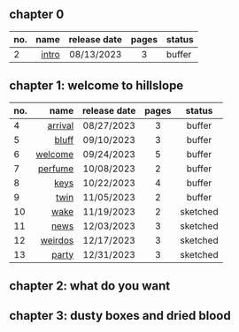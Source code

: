 ## chapter 0

| no. |                      name | release date | pages | status                                    |
| --- | -------------------------:|:------------:|:-----:| ----------------------------------------- |
| 2   | [intro](transcript#intro) |  08/13/2023  |   3   | <span class="status buffer">buffer</span> |


## chapter 1: welcome to hillslope

| no. |                          name | release date | pages |                    status                     |
| --- | -----------------------------:|:------------:|:-----:|:---------------------------------------------:|
| 4   | [arrival](transcript#arrival) |  08/27/2023  |   3   |   <span class="status buffer">buffer</span>   |
| 5   |     [bluff](transcript#bluff) |  09/10/2023  |   3   |   <span class="status buffer">buffer</span>   |
| 6   | [welcome](transcript#welcome) |  09/24/2023  |   5   |   <span class="status buffer">buffer</span>   |
| 7   | [perfume](transcript#perfume) |  10/08/2023  |   2   |   <span class="status buffer">buffer</span>   |
| 8   |       [keys](transcript#keys) |  10/22/2023  |   4   |   <span class="status buffer">buffer</span>   |
| 9   |       [twin](transcript#twin) |  11/05/2023  |   2   |   <span class="status buffer">buffer</span>   |
| 10  |       [wake](transcript#wake) |  11/19/2023  |   2   | <span class="status sketched">sketched</span> |
| 11  |       [news](transcript#news) |  12/03/2023  |   3   | <span class="status sketched">sketched</span> |
| 12  | [weirdos](transcript#weirdos) |  12/17/2023  |   3   | <span class="status sketched">sketched</span> |
| 13  |     [party](transcript#party) |  12/31/2023  |   3   | <span class="status sketched">sketched</span> |


## chapter 2: what do you want

## chapter 3: dusty boxes and dried blood